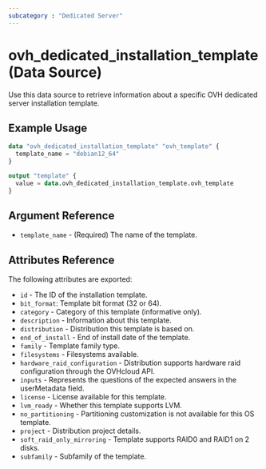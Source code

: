 ```yaml
---
subcategory : "Dedicated Server"
---
```


# ovh_dedicated_installation_template (Data Source)

Use this data source to retrieve information about a specific OVH dedicated server installation template.

## Example Usage

```terraform
data "ovh_dedicated_installation_template" "ovh_template" {
  template_name = "debian12_64"
}

output "template" {
  value = data.ovh_dedicated_installation_template.ovh_template
}
```

## Argument Reference

* `template_name` - (Required) The name of the template.

## Attributes Reference

The following attributes are exported:

* `id` - The ID of the installation template.
* `bit_format`: Template bit format (32 or 64).
* `category` - Category of this template (informative only).
* `description` - Information about this template.
* `distribution` - Distribution this template is based on.
* `end_of_install` - End of install date of the template.
* `family` - Template family type.
* `filesystems` - Filesystems available.
* `hardware_raid_configuration` - Distribution supports hardware raid configuration through the OVHcloud API.
* `inputs` - Represents the questions of the expected answers in the userMetadata field.
* `license` - License available for this template.
* `lvm_ready` - Whether this template supports LVM.
* `no_partitioning` - Partitioning customization is not available for this OS template.
* `project` - Distribution project details.
* `soft_raid_only_mirroring` - Template supports RAID0 and RAID1 on 2 disks.
* `subfamily` - Subfamily of the template.
